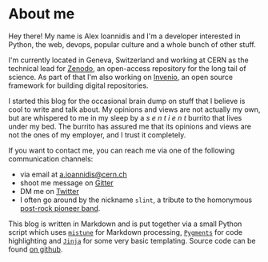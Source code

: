 # About me

Hey there! My name is Alex Ioannidis and I'm a developer interested in Python, the web, devops, popular culture and a whole bunch of other stuff.

I'm currently located in Geneva, Switzerland and working at CERN as the technical lead for [Zenodo](https://zenodo.org), an open-access repository for the long tail of science. As part of that I'm also working on [Invenio](https://inveniosoftware.org), an open source framework for building digital repositories.

I started this blog for the occasional brain dump on stuff that I believe is cool to write and talk about. My opinions and views are not actually my own, but are whispered to me in my sleep by a *s e n t i e n t* burrito that lives under my bed. The burrito has assured me that its opinions and views are not the ones of my employer, and I trust it completely.

If you want to contact me, you can reach me via one of the following communication channels:

- via email at <a.ioannidis@cern.ch>
- shoot me message on [Gitter](https://gitter.im/slint)
- DM me on [Twitter](https://twitter.com/AlexIoPan)
- I often go around by the nickname `slint`, a tribute to the homonymous [post-rock pioneer band](https://en.wikipedia.org/wiki/Slint).

This blog is written in Markdown and is put together via a small Python script which uses [`mistune`](https://github.com/lepture/mistune) for Markdown processing, [`Pygments`](http://pygments.org/) for code highlighting and [`Jinja`](http://jinja.pocoo.org/) for some very basic templating. Source code can be found [on github](https://github.com/slint/slint.github.io).
